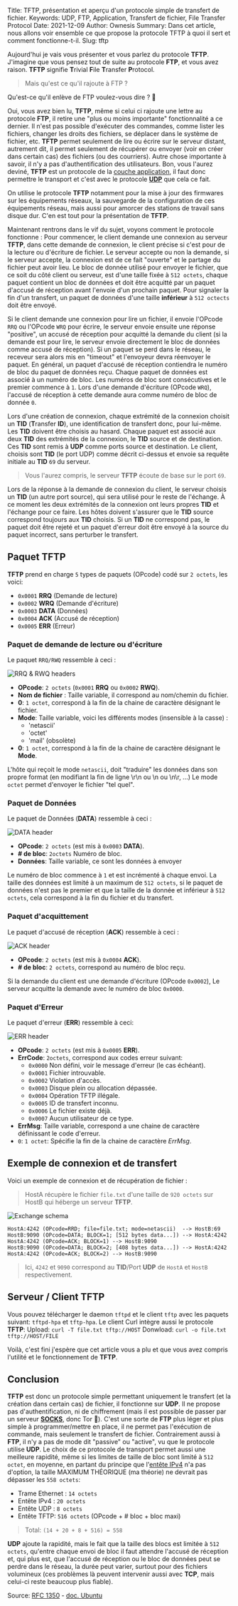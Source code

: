 Title: TFTP, présentation et aperçu d'un protocole simple de transfert de fichier.
Keywords: UDP, FTP, Application, Transfert de fichier, File Transfer Protocol
Date: 2021-12-09
Author: Ownesis
Summary: Dans cet article, nous allons voir ensemble ce que propose la protocole TFTP à quoi il sert et comment fonctionne-t-il.
Slug: tftp

Aujourd'hui je vais vous présenter et vous parlez du protocole **TFTP**.
J'imagine que vous pensez tout de suite au protocole **FTP**, et vous avez raison.
**TFTP** signifie **T**rivial **F**ile **T**ransfer **P**rotocol.

> Mais qu'est ce qu'il rajoute à FTP ?

Qu'est-ce qu'il enlève de FTP voulez-vous dire ? :eyes:

Oui, vous avez bien lu, **TFTP**, même si celui ci rajoute une lettre au protocole **FTP**, il retire une "plus ou moins importante" fonctionnalité a ce dernier.
Il n'est pas possible d'exécuter des commandes, comme lister les fichiers, changer les droits des fichiers,  se déplacer dans le système de fichier, etc.
**TFTP** permet seulement de lire ou écrire sur le serveur distant, autrement dit, il permet seulement de récupérer ou envoyer (voir en créer dans certain cas) des fichiers (ou des courriers). 
Autre chose importante à savoir, il n'y a pas d'authentification des utilisateurs.
Bon, vous l'aurez deviné, **TFTP** est un protocole de la [couche application](https://fr.wikipedia.org/wiki/Couche_application), il faut donc permettre le transport et c'est avec le protocole [**UDP**](https://ilearned.eu/udp.html) que cela ce fait.

On utilise le protocole **TFTP** notamment pour la mise à jour des firmwares sur les équipements réseaux, la sauvegarde de la configuration de ces équipements réseau, mais aussi pour amorcer des stations de travail sans disque dur. 
C'en est tout pour la présentation de **TFTP**.

Maintenant rentrons dans le vif du sujet, voyons comment le protocole fonctionne :
Pour commencer, le client demande une connexion au serveur **TFTP**, dans cette demande de connexion, le client précise si c'est pour de la lecture ou d'écriture de fichier.
Le serveur accepte ou non la demande, si le serveur accepte, la connexion est de ce fait "ouverte" et le partage du fichier peut avoir lieu. Le bloc de donnée utilisé pour envoyer le fichier, que ce soit du côté client ou serveur, est d'une taille fixée à `512 octets`, chaque paquet contient un bloc de données et doit être acquitté par un paquet d'accusé de réception avant l'envoie d'un prochain paquet.
Pour signaler la fin d'un transfert, un paquet de données d'une taille **inférieur** à `512 octects` doit être envoyé.

Si le client demande une connexion pour lire un fichier, il envoie l'OPcode `RRQ` ou  l'OPcode `WRQ` pour écrire, le serveur envoie ensuite une réponse "positive", un accusé de réception pour acquitté la demande du client (si la demande est pour lire, le serveur envoie directement le bloc de données comme accusé de réception).
Si un paquet se perd dans le réseau, le receveur sera alors mis en "timeout" et l'envoyeur devra réenvoyer le paquet.
En général, un paquet d'accusé de réception contiendra le numéro de bloc du paquet de données reçu.
Chaque paquet de données est associé à un numéro de bloc. 
Les numéros de bloc sont consécutives et le premier commence à `1`.
Lors d'une demande d'écriture (OPcode `WRQ`), l'accusé de réception à cette demande aura comme numéro de bloc de donnée `0`.

Lors d'une création de connexion, chaque extrémité de la connexion choisit un **TID** (**T**ransfer **ID**), une identification de transfert donc, pour lui-même.
Les **TID** doivent être choisis au hasard.
Chaque paquet est associé aux deux **TID** des extrémités de la connexion, le **TID** source et de destination.
Ces **TID** sont remis à **UDP** comme ports source et destination.
Le client, choisis sont **TID** (le port UDP) comme décrit ci-dessus et envoie sa requête initiale au **TID** `69` du serveur.

> Vous l'aurez compris, le serveur **TFTP** écoute de base sur le port `69`.

Lors de la réponse à la demande de connexion du client, le serveur choisis un **TID** (un autre port source), qui sera utilisé pour le reste de l'échange.
À ce moment les deux extrémités de la connexion ont leurs propres **TID** et l'échange pour ce faire.
Les hôtes doivent s'assurer que le **TID** source correspond toujours aux **TID** choisis.
Si un **TID** ne correspond pas, le paquet doit être rejeté et un paquet d'erreur doit être envoyé à la source du paquet incorrect, sans perturber le transfert.

## Paquet TFTP

**TFTP** prend en charge `5` types de paquets (OPcode) codé sur `2 octets`, les voici:
 - `0x0001` **RRQ**  (Demande de lecture)
 - `0x0002` **WRQ**  (Demande d'écriture)
 - `0x0003` **DATA** (Données)
 - `0x0004` **ACK**  (Accusé de réception)
 - `0x0005` **ERR**  (Erreur)

### Paquet de demande de lecture ou d'écriture
Le paquet `RRQ/RWQ` ressemble à ceci :

![RRQ & RWQ headers](static/img/tftp/1.png)

 - **OPcode**: `2 octets` (`0x0001` **RRQ** ou `0x0002` **RWQ**).
 - **Nom de fichier** : Taille variable, il correspond au nom/chemin du fichier.
 - **0**: `1 octet`, correspond à la fin de la chaine de caractère désignant le fichier.
 - **Mode**: Taille variable, voici les différents modes (insensible à la casse) :
    - 'netascii'
    - 'octet'
    - 'mail' (obsolète)
 - **0**: `1 octet`, correspond à la fin de la chaine de caractère désignant le **Mode**.

L'hôte qui reçoit le mode `netascii`, doit "traduire" les données dans son propre format (en modifiant la fin de ligne \r\n ou \n ou \n\r, ...)
Le mode `octet` permet d'envoyer le fichier "tel quel".

### Paquet de Données
Le paquet de Données (**DATA**) ressemble à ceci :

![DATA header](static/img/tftp/2.png)

 - **OPcode**: `2 octets` (est mis à `0x0003` **DATA**).
 - **# de bloc**: `2octets` Numéro de bloc.
 - **Données**: Taille variable, ce sont les données à envoyer

Le numéro de bloc commence à `1` et est incrémenté à chaque envoi.
La taille des données est limité à un maximum de `512 octets`, si le paquet de données n'est pas le premier et que la taille de la donnée et inférieur à `512 octets`, cela correspond à la fin du fichier et du transfert.

### Paquet d'acquittement
Le paquet d'accusé de réception (**ACK**) ressemble à ceci :

![ACK header](static/img/tftp/3.png)

 - **OPcode**: `2 octets` (est mis à `0x0004` **ACK**).
 - **# de bloc**: `2 octets`, correspond au numéro de bloc reçu.

Si la demande du client est une demande d'écriture (OPcode `0x0002`), Le serveur acquitte la demande avec le numéro de bloc `0x0000`.

### Paquet d'Erreur
Le paquet d'erreur (**ERR**) ressemble à ceci:

![ERR header](static/img/tftp/4.png)

- **OPcode**: `2 octets` (est mis à `0x0005` **ERR**).
- **ErrCode**: `2octets`, correspond aux codes erreur suivant:
    - `0x0000` Non défini, voir le message d'erreur (le cas échéant). 
    - `0x0001` Fichier introuvable. 
    - `0x0002` Violation d'accès. 
    - `0x0003` Disque plein ou allocation dépassée. 
    - `0x0004` Opération TFTP illégale. 
    - `0x0005` ID de transfert inconnu. 
    - `0x0006` Le fichier existe déjà. 
    - `0x0007` Aucun utilisateur de ce type.
 - **ErrMsg**: Taille variable, correspond a une chaine de caractère définissant le code d'erreur.
 - `0`: `1 octet`: Spécifie la fin de la chaine de caractère *ErrMsg*.

## Exemple de connexion et de transfert
Voici un exemple de connexion et de récupération de fichier :

> HostA récupère le fichier `file.txt` d'une taille de `920 octets` sur HostB qui héberge un serveur **TFTP**.

![Exchange schema](static/img/tftp/TFTP_exchange.png)

```
HostA:4242 (OPcode=RRD; file=file.txt; mode=netascii)  --> HostB:69
HostB:9090 (OPcode=DATA; BLOCK=1; [512 bytes data...]) --> HostA:4242
HostA:4242 (OPcode=ACK; BLOCK=1) --> HostB:9090
HostB:9090 (OPcode=DATA; BLOCK=2; [408 bytes data...]) --> HostA:4242
HostA:4242 (OPcode=ACK; BLOCK=2) --> HostB:9090
```

> Ici, `4242` et `9090` correspond au **TID**/Port **UDP** de `HostA` et `HostB` respectivement.

## Serveur / Client TFTP
Vous pouvez télécharger le daemon `tftpd` et le client `tftp` avec les paquets suivant: `tftpd-hpa` et `tftp-hpa`.
Le client Curl intègre aussi le protocole **TFTP**:
Upload: `curl -T file.txt tftp://HOST`
Donwload: `curl -o file.txt tftp://HOST/FILE`


Voilà, c'est fini j'espère que cet article vous a plu et que vous avez compris l'utilité et le fonctionnement de **TFTP**.

## Conclusion

**TFTP** est donc un protocole simple permettant uniquement le transfert (et la création dans certain cas) de fichier, il fonctionne sur **UDP**.
Il ne propose pas d'authentification, ni de chiffrement (mais il est possible de passer par un serveur [**SOCKS**](https://ilearned.eu/socks.html), donc Tor :eyes:).
C'est une sorte de **FTP** plus léger et plus simple à programmer/mettre en place, il ne permet pas l'exécution de commande, mais seulement le transfert de fichier.
Contrairement aussi à **FTP**, il n'y a pas de mode dit "passive" ou "active", vu que le protocole utilise **UDP**.
Le choix de ce protocole de transport permet aussi une meilleure rapidité, même si les limites de taille de bloc sont limité à `512 octet`, en moyenne, en partant du principe que l'[entête IPv4](https://ilearned.eu/ipv4-header.html) n'a pas d'option, la taille MAXIMUM THÉORIQUE (ma théorie) ne devrait pas dépasser les `558 octets`:

 - Trame Ethernet : `14 octets`
 - Entête IPv4 : `20 octets`
 - Entête UDP : `8 octets`
 - Entête TFTP: `516 octets` (OPcode + # bloc + bloc maxi)

> Total: `(14 + 20 + 8 + 516) = 558`

**UDP** ajoute la rapidité, mais le fait que la taille des blocs est limitée à `512 octets`, qu'entre chaque envoi de bloc il faut attendre l'accusé de réception et, qui plus est, que l'accusé de réception ou le bloc de données peut se perdre dans le réseau, la durée peut varier, surtout pour des fichiers volumineux (ces problèmes là peuvent intervenir aussi avec **TCP**, mais celui-ci reste beaucoup plus fiable).


Source: [RFC 1350](https://datatracker.ietf.org/doc/html/rfc1350/) - [doc. Ubuntu](https://doc.ubuntu-fr.org/tftpd)
